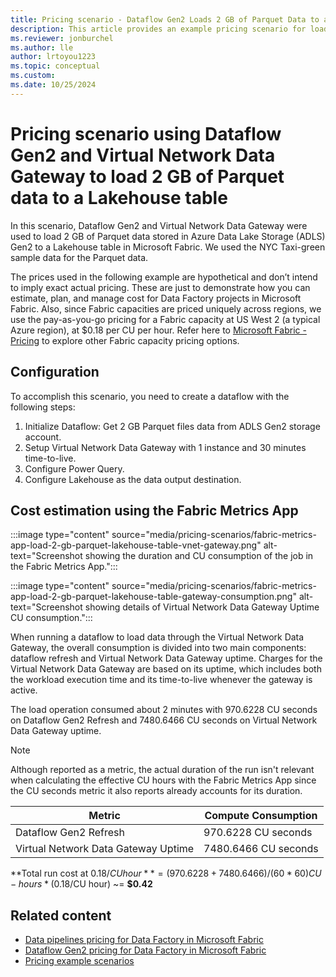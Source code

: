```yaml
---
title: Pricing scenario - Dataflow Gen2 Loads 2 GB of Parquet Data to a Lakehouse Table Through Virtual Network Data Gateway
description: This article provides an example pricing scenario for loading 2 GB of Parquet data to a Lakehouse Table using Dataflow Gen2 for Data Factory in Microsoft Fabric and Virtual Network Data Gateway.
ms.reviewer: jonburchel
ms.author: lle
author: lrtoyou1223
ms.topic: conceptual
ms.custom:
ms.date: 10/25/2024
---
```


# Pricing scenario using Dataflow Gen2 and Virtual Network Data Gateway to load 2 GB of Parquet data to a Lakehouse table

In this scenario, Dataflow Gen2 and Virtual Network Data Gateway were used to load 2 GB of Parquet data stored in Azure Data Lake Storage (ADLS) Gen2 to a Lakehouse table in Microsoft Fabric. We used the NYC Taxi-green sample data for the Parquet data.

The prices used in the following example are hypothetical and don’t intend to imply exact actual pricing. These are just to demonstrate how you can estimate, plan, and manage cost for Data Factory projects in Microsoft Fabric. Also, since Fabric capacities are priced uniquely across regions, we use the pay-as-you-go pricing for a Fabric capacity at US West 2 (a typical Azure region), at $0.18 per CU per hour. Refer here to [Microsoft Fabric - Pricing](https://azure.microsoft.com/pricing/details/microsoft-fabric/) to explore other Fabric capacity pricing options.

## Configuration

To accomplish this scenario, you need to create a dataflow with the following steps:

1. Initialize Dataflow: Get 2 GB Parquet files data from ADLS Gen2 storage account.
1. Setup Virtual Network Data Gateway with 1 instance and 30 minutes time-to-live.
1. Configure Power Query.
1. Configure Lakehouse as the data output destination.


## Cost estimation using the Fabric Metrics App

:::image type="content" source="media/pricing-scenarios/fabric-metrics-app-load-2-gb-parquet-lakehouse-table-vnet-gateway.png" alt-text="Screenshot showing the duration and CU consumption of the job in the Fabric Metrics App.":::

:::image type="content" source="media/pricing-scenarios/fabric-metrics-app-load-2-gb-parquet-lakehouse-table-gateway-consumption.png" alt-text="Screenshot showing details of Virtual Network Data Gateway Uptime CU consumption.":::


When running a dataflow to load data through the Virtual Network Data Gateway, the overall consumption is divided into two main components: dataflow refresh and Virtual Network Data Gateway uptime. Charges for the Virtual Network Data Gateway are based on its uptime, which includes both the workload execution time and its time-to-live whenever the gateway is active.

The load operation consumed about 2 minutes with 970.6228 CU seconds on Dataflow Gen2 Refresh and 7480.6466 CU seconds on Virtual Network Data Gateway uptime.

> [!NOTE]
> Although reported as a metric, the actual duration of the run isn't relevant when calculating the effective CU hours with the Fabric Metrics App since the CU seconds metric it also reports already accounts for its duration.

|Metric  |Compute Consumption |
|---------|---------|
|Dataflow Gen2 Refresh | 970.6228 CU seconds |
|Virtual Network Data Gateway Uptime | 7480.6466 CU seconds |

**Total run cost at $0.18/CU hour** = (970.6228 + 7480.6466) / (60 * 60) CU-hours * ($0.18/CU hour) ~= **$0.42**

## Related content
- [Data pipelines pricing for Data Factory in Microsoft Fabric](pricing-pipelines.md)
- [Dataflow Gen2 pricing for Data Factory in Microsoft Fabric](pricing-dataflows-gen2.md)
- [Pricing example scenarios](pricing-overview.md#pricing-examples)
